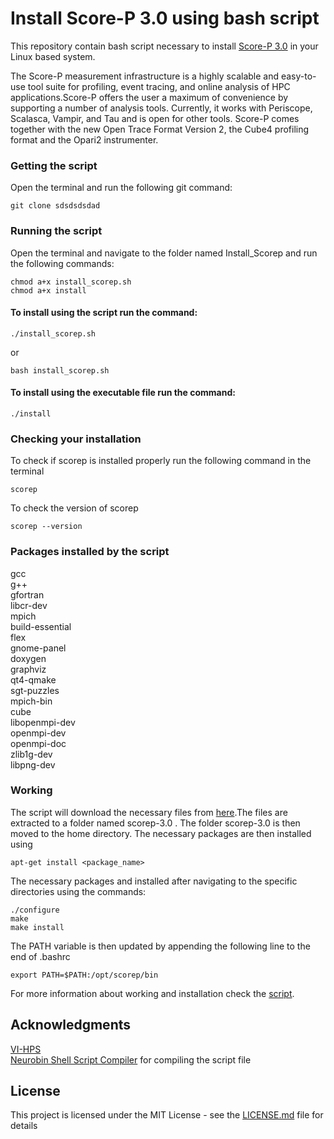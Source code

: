 # Install Score-P 3.0 using bash script
This repository contain bash script necessary to install [Score-P 3.0](http://www.vi-hps.org/projects/score-p/) in your Linux based system.  

The Score-P measurement infrastructure is a highly scalable and easy-to-use tool suite for profiling, event tracing, and online analysis of HPC applications.Score-P offers the user a maximum of convenience by supporting a number of analysis tools. Currently, it works with Periscope, Scalasca, Vampir, and Tau and is open for other tools. Score-P comes together with the new Open Trace Format Version 2, the Cube4 profiling format and the Opari2 instrumenter.  


### Getting the script

Open the terminal and run the following git command:  
```
git clone sdsdsdsdad
```

### Running the script
Open the terminal and navigate to the folder named Install_Scorep and run the following commands:  
```
chmod a+x install_scorep.sh
chmod a+x install
```
#### To install using the script run the command:  
```
./install_scorep.sh
```
or  
```
bash install_scorep.sh
```
#### To install using the executable file run the command:  
```
./install
```
### Checking your installation  
To check if scorep is installed properly run the following command in the terminal
```
scorep
```
To check the version of scorep  
```
scorep --version
```

### Packages installed by the script
gcc  
g++  
gfortran  
libcr-dev  
mpich  
build-essential  
flex  
gnome-panel  
doxygen  
graphviz  
qt4-qmake  
sgt-puzzles  
mpich-bin  
cube  
libopenmpi-dev  
openmpi-dev  
openmpi-doc   
zlib1g-dev  
libpng-dev  

### Working  
The script will download the necessary files from [here](http://www.vi-hps.org/upload/packages/scorep/scorep-3.0.tar.gz).The files are extracted to a folder named scorep-3.0 . The folder scorep-3.0 is then moved to the home directory. The necessary packages are then installed using 
```
apt-get install <package_name>
```
The necessary packages and installed after navigating to the specific directories using the commands:  
```
./configure  
make  
make install  
```
The PATH variable is then updated by appending the following line to the end of .bashrc
```
export PATH=$PATH:/opt/scorep/bin
```
For more information about working and installation check the [script](install_scorep.sh).  

## Acknowledgments

[VI-HPS](http://www.vi-hps.org)  
[Neurobin Shell Script Compiler](https://github.com/neurobin/shc) for compiling the script file

## License

This project is licensed under the MIT License - see the [LICENSE.md](LICENSE.md) file for details




